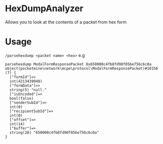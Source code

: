 # HexDumpAnalyzer
Allows you to look at the contents of a packet from hex form

# Usage

`/parsehexdump <packet name> <hex>`
e.g
```
parsehexdump ModalFormResponsePacket 0x650000c4fb8fd90f056e756c6c0a
object(pocketmine\network\mcpe\protocol\ModalFormResponsePacket)#10156 (7) {
  ["formId"]=>
  int(4213439940)
  ["formData"]=>
  string(5) "null."
  ["isEncoded"]=>
  bool(false)
  ["senderSubId"]=>
  int(0)
  ["recipientSubId"]=>
  int(0)
  ["offset"]=>
  int(14)
  ["buffer"]=>
  string(28) "650000c4fb8fd90f056e756c6c0a"
}
```
